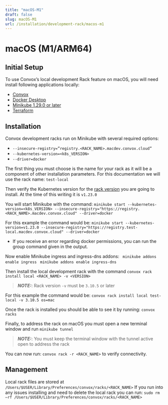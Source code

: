 ```yaml
---
title: "macOS-M1"
draft: false
slug: macOS-M1
url: /installation/development-rack/macos-m1
---
```

# macOS (M1/ARM64)

## Initial Setup

To use Convox’s local development Rack feature on macOS, you will need install following applications locally: 
- [Convox](/reference/primitives/getting-started/introduction/#install-the-convox-cli-and-login) 
- [Docker Desktop](https://docs.docker.com/desktop/install/mac-install/) 
- [Minikube 1.29.0 or later](https://minikube.sigs.k8s.io/docs/start/) 
- [Terraform](https://developer.hashicorp.com/terraform/downloads) 


## Installation

Convox development racks run on Minikube with several required options: 
- `--insecure-registry=”registry.<RACK_NAME>.macdev.convox.cloud”`
- `--kubernetes-version=<k8s_VERSION>` 
- `--driver=docker`

The first thing you must choose is the name for your rack as it will be a component of other installation parameters.  For this documentation we will use the rack name: `test-local` 

Then verify the Kubernetes version for the [rack version](https://github.com/convox/convox/releases) you are going to install.  At the time of this writing it is `v1.23.0` 

You will start Minikube with the command:
`minikube start --kubernetes-version=<k8s_VERSION> --insecure-registry="https://registry.<RACK_NAME>.macdev.convox.cloud" --driver=docker`

For this example the command would be:
`minikube start --kubernetes-version=v1.23.0 --insecure-registry="https://registry.test-local.macdev.convox.cloud" --driver=docker` 
- If you receive an error regarding docker permissions, you can run the group command given in the output. 

Now enable Minikube ingress and ingress-dns addons: 
` minikube addons enable ingress` 
` minikube addons enable ingress-dns` 
  

Then install the local development rack with the command `convox rack install local <RACK_NAME> -v <VERSION>` 
> **_NOTE:_**: Rack version `-v` must be `3.10.5` or later 

For this example the command would be:
`convox rack install local test-local -v 3.10.5 os=mac`

Once the rack is installed you should be able to see it by running: `convox racks`

Finally, to address the rack on macOS you must open a new terminal window and run `minikube tunnel`
> **_NOTE:_**: You must keep the terminal window with the tunnel active open to address the rack

You can now run: `convox rack -r <RACK_NAME>` to verify connectivity.

 
## Management

Local rack files are stored at `/Users/$USER/Library/Preferences/convox/racks/<RACK_NAME>` 
If you run into any issues installing and need to delete the local rack you can run: 
`sudo rm –rf /Users/$USER/Library/Preferences/convox/racks/<RACK_NAME>` 